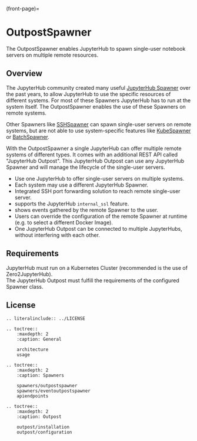 (front-page)=

# OutpostSpawner

The OutpostSpawner enables JupyterHub to spawn single-user notebook servers on multiple remote resources.

## Overview  
  
The JupyterHub community created many useful [JupyterHub Spawner](https://jupyterhub.readthedocs.io/en/latest/reference/spawners.html#examples) over the past years, to allow JupyterHub to use the specific resources of different systems. For most of these Spawners JupyterHub has to run at the system itself. The OutpostSpawner enables the use of these Spawners on remote systems.  

Other Spawners like [SSHSpawner](https://github.com/NERSC/sshspawner) can spawn single-user servers on remote systems, but are not able to use system-specific features like [KubeSpawner](https://github.com/jupyterhub/kubespawner) or [BatchSpawner](https://github.com/jupyterhub/batchspawner).  
  
With the OutpostSpawner a single JupyterHub can offer multiple remote systems of different types. It comes with an additional REST API called "JupyterHub Outpost". This JupyterHub Outpost can use any JupyterHub Spawner and will manage the lifecycle of the single-user servers.  
  
- Use one JupyterHub to offer single-user servers on multiple systems.
- Each system may use a different JupyterHub Spawner.
- Integrated SSH port forwarding solution to reach remote single-user server.
- supports the JupyterHub `internal_ssl` feature.
- shows events gathered by the remote Spawner to the user.
- Users can override the configuration of the remote Spawner at runtime (e.g. to select a different Docker Image).
- One JupyterHub Outpost can be connected to multiple JupyterHubs, without interfering with each other.
  
## Requirements  
  
JupyterHub must run on a Kubernetes Cluster (recommended is the use of Zero2JupyterHub).  
The JupyterHub Outpost must fulfill the requirements of the configured Spawner class. 


## License

```{eval-rst}
.. literalinclude:: ../LICENSE
```
  
```{eval-rst}
.. toctree::
    :maxdepth: 2
    :caption: General

    architecture
    usage
```

```{eval-rst}
.. toctree::
    :maxdepth: 2
    :caption: Spawners

    spawners/outpostspawner
    spawners/eventoutpostspawner
    apiendpoints
```

```{eval-rst}
.. toctree::
    :maxdepth: 2
    :caption: Outpost

    outpost/installation
    outpost/configuration
```
